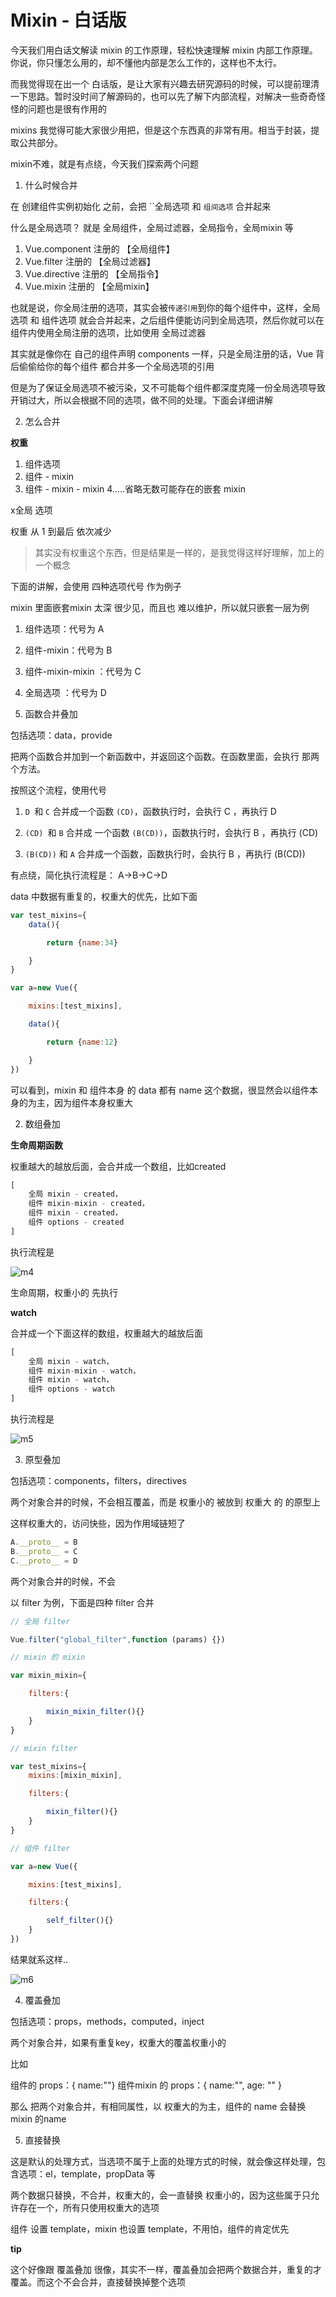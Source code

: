 # Mixin - 白话版

今天我们用白话文解读 mixin 的工作原理，轻松快速理解 mixin 内部工作原理。你说，你只懂怎么用的，却不懂他内部是怎么工作的，这样也不太行。

而我觉得现在出一个 白话版，是让大家有兴趣去研究源码的时候，可以提前理清一下思路。暂时没时间了解源码的，也可以先了解下内部流程，对解决一些奇奇怪怪的问题也是很有作用的

mixins 我觉得可能大家很少用把，但是这个东西真的非常有用。相当于封装，提取公共部分。


mixin不难，就是有点绕，今天我们探索两个问题

1. 什么时候合并

在 创建组件实例初始化 之前，会把 ``全局选项 和 `组间选项` 合并起来

什么是全局选项？ 就是 全局组件，全局过滤器，全局指令，全局mixin 等

1. Vue.component 注册的 【全局组件】
2. Vue.filter 注册的 【全局过滤器】
3. Vue.directive 注册的 【全局指令】
4. Vue.mixin 注册的 【全局mixin】

也就是说，你全局注册的选项，其实会被`传递引用`到你的每个组件中，这样，全局选项 和 组件选项 就会合并起来，之后组件便能访问到全局选项，然后你就可以在组件内使用全局注册的选项，比如使用 全局过滤器

其实就是像你在 自己的组件声明 components 一样，只是全局注册的话，Vue 背后偷偷给你的每个组件 都合并多一个全局选项的引用

但是为了保证全局选项不被污染，又不可能每个组件都深度克隆一份全局选项导致开销过大，所以会根据不同的选项，做不同的处理。下面会详细讲解

2. 怎么合并

**权重**

1. 组件选项
2. 组件 - mixin
3. 组件 - mixin - mixin
4.....省略无数可能存在的嵌套 mixin

x全局 选项

权重 从 1 到最后 依次减少

> 其实没有权重这个东西，但是结果是一样的，是我觉得这样好理解，加上的一个概念

下面的讲解，会使用 四种选项代号 作为例子

mixin 里面嵌套mixin 太深 很少见，而且也  难以维护，所以就只嵌套一层为例

1. 组件选项：代号为  A

2. 组件-mixin：代号为 B

3. 组件-mixin-mixin ：代号为 C

4. 全局选项 ：代号为 D

1. 函数合并叠加

包括选项：data，provide

把两个函数合并加到一个新函数中，并返回这个函数。在函数里面，会执行 那两个方法。

按照这个流程，使用代号

1. `D `和 `C` 合并成一个函数 `(CD)`，函数执行时，会执行 C ，再执行 D

2. `(CD) `和 `B` 合并成 一个函数 `(B(CD))`，函数执行时，会执行 B ，再执行 (CD)

3. `(B(CD))` 和 `A` 合并成一个函数，函数执行时，会执行 B ，再执行 (B(CD))

有点绕，简化执行流程是： A->B->C->D



data 中数据有重复的，权重大的优先，比如下面

```js
var test_mixins={
    data(){        

        return {name:34}

    }
}

var a=new Vue({    

    mixins:[test_mixins],

    data(){        

        return {name:12}

    }
})
```

可以看到，mixin 和 组件本身 的 data 都有 name 这个数据，很显然会以组件本身的为主，因为组件本身权重大

2. 数组叠加

**生命周期函数**

权重越大的越放后面，会合并成一个数组，比如created

```js
[ 
    全局 mixin - created，
    组件 mixin-mixin - created，
    组件 mixin - created，
    组件 options - created 
]
```

执行流程是

![m4](./m4.png)

生命周期，权重小的 先执行

**watch**

合并成一个下面这样的数组，权重越大的越放后面

```js
[ 
    全局 mixin - watch，
    组件 mixin-mixin - watch，
    组件 mixin - watch，
    组件 options - watch 
]
```
执行流程是

![m5](./m5.png)


3. 原型叠加

包括选项：components，filters，directives

两个对象合并的时候，不会相互覆盖，而是 权重小的 被放到 权重大 的 的原型上

这样权重大的，访问快些，因为作用域链短了

```js
A.__proto__ = B  
B.__proto__ = C  
C.__proto__ = D
```

两个对象合并的时候，不会

以 filter 为例，下面是四种 filter 合并

```js
// 全局 filter

Vue.filter("global_filter",function (params) {})

// mixin 的 mixin

var mixin_mixin={    

    filters:{

        mixin_mixin_filter(){}
    }
}

// mixin filter

var test_mixins={
    mixins:[mixin_mixin],    

    filters:{

        mixin_filter(){}
    }
}

// 组件 filter

var a=new Vue({    

    mixins:[test_mixins],    

    filters:{

        self_filter(){}
    }
})
```

结果就系这样..

![m6](./m6.png)

4. 覆盖叠加

包括选项：props，methods，computed，inject 

两个对象合并，如果有重复key，权重大的覆盖权重小的

比如

组件的 props：{ name:""}
组件mixin 的 props：{ name:"", age: "" }

那么 把两个对象合并，有相同属性，以 权重大的为主，组件的 name 会替换 mixin 的name

5. 直接替换

这是默认的处理方式，当选项不属于上面的处理方式的时候，就会像这样处理，包含选项：el，template，propData 等

两个数据只替换，不合并，权重大的，会一直替换 权重小的，因为这些属于只允许存在一个，所有只使用权重大的选项

组件 设置 template，mixin 也设置 template，不用怕，组件的肯定优先

**tip**

这个好像跟 覆盖叠加 很像，其实不一样，覆盖叠加会把两个数据合并，重复的才覆盖。而这个不会合并，直接替换掉整个选项

